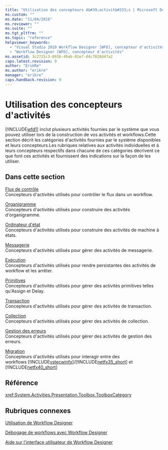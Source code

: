 ```yaml
---
title: "Utilisation des concepteurs d&#39;activit&#233;s | Microsoft Docs"
ms.custom: ""
ms.date: "11/04/2016"
ms.reviewer: ""
ms.suite: ""
ms.tgt_pltfrm: ""
ms.topic: "reference"
helpviewer_keywords: 
  - "Visual Studio 2010 Workflow Designer [WFD], concepteur d'activités"
  - "Workflow Designer [WFD], concepteur d'activités"
ms.assetid: 3c2725c3-091b-49ab-81e7-d4c7028d47a2
caps.latest.revision: 9
author: "ErikRe"
ms.author: "erikre"
manager: "erikre"
caps.handback.revision: 9
---
```

# Utilisation des concepteurs d&#39;activit&#233;s
[!INCLUDE[wfd1](../workflow-designer/includes/wfd1_md.md)] inclut plusieurs activités fournies par le système que vous pouvez utiliser lors de la construction de vos activités et workflows.Cette section décrit les catégories d'activités fournies par le système disponibles et leurs concepteurs.Les rubriques relatives aux activités individuelles et à leurs concepteurs respectifs dans chacune de ces catégories décrivent ce que font ces activités et fournissent des indications sur la façon de les utiliser.  
  
## Dans cette section  
 [Flux de contrôle](../workflow-designer/control-flow-activity-designers.md)  
 Concepteurs d'activités utilisés pour contrôler le flux dans un workflow.  
  
 [Organigramme](../workflow-designer/flowchart-activity-designers.md)  
 Concepteurs d'activités utilisés pour construire des activités d'organigramme.  
  
 [Ordinateur d'état](../workflow-designer/state-machine-activity-designers.md)  
 Concepteurs d'activités utilisés pour construire des activités de machine à états.  
  
 [Messagerie](../workflow-designer/messaging-activity-designers.md)  
 Concepteurs d'activités utilisés pour gérer des activités de messagerie.  
  
 [Exécution](../workflow-designer/runtime-activity-designers.md)  
 Concepteurs d'activités utilisés pour rendre persistantes des activités de workflow et les arrêter.  
  
 [Primitives](../workflow-designer/primitives-activity-designers.md)  
 Concepteurs d'activités utilisés pour gérer des activités primitives telles qu'Assign et Delay.  
  
 [Transaction](../workflow-designer/transaction-activity-designers.md)  
 Concepteurs d'activités utilisés pour gérer des activités de transaction.  
  
 [Collection](../workflow-designer/collection-activity-designers.md)  
 Concepteurs d'activités utilisés pour gérer des activités de collection.  
  
 [Gestion des erreurs](../workflow-designer/error-handling-activity-designers.md)  
 Concepteurs d'activités utilisés pour gérer des activités de gestion des erreurs.  
  
 [Migration](../workflow-designer/migration-activity-designers.md)  
 Concepteurs d'activités utilisés pour interagir entre des workflows [!INCLUDE[vstecwinfx](../workflow-designer/includes/vstecwinfx_md.md)]\/[!INCLUDE[netfx35_short](../workflow-designer/includes/netfx35_short_md.md)] et [!INCLUDE[netfx40_short](../workflow-designer/includes/netfx40_short_md.md)]  
  
## Référence  
 <xref:System.Activities.Presentation.Toolbox.ToolboxCategory>  
  
## Rubriques connexes  
 [Utilisation de Workflow Designer](../workflow-designer/using-the-workflow-designer.md)  
  
 [Débogage de workflows avec Workflow Designer](../workflow-designer/debugging-workflows-with-the-workflow-designer.md)  
  
 [Aide sur l'interface utilisateur de Workflow Designer](../workflow-designer/workflow-designer-ui-help.md)